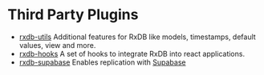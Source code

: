 # Third Party Plugins

* [rxdb-utils](https://github.com/rafamel/rxdb-utils) Additional features for RxDB like models, timestamps, default values, view and more.
* [rxdb-hooks](https://github.com/cvara/rxdb-hooks) A set of hooks to integrate RxDB into react applications. 
* [rxdb-supabase](https://github.com/marceljuenemann/rxdb-supabase) Enables replication with [Supabase](https://supabase.com/)
